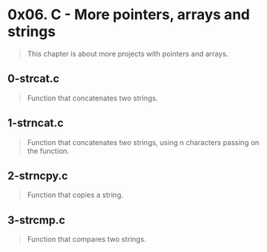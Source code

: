 # 0x06. C - More pointers, arrays and strings
> This chapter is about more projects with pointers and arrays.

## 0-strcat.c
> Function that concatenates two strings.

## 1-strncat.c
> Function that concatenates two strings, using n characters passing on the function.

## 2-strncpy.c
> Function that copies a string.

## 3-strcmp.c
> Function that compares two strings.
